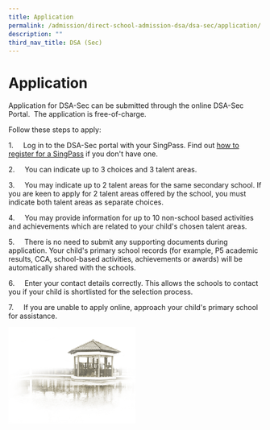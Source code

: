 ```yaml
---
title: Application
permalink: /admission/direct-school-admission-dsa/dsa-sec/application/
description: ""
third_nav_title: DSA (Sec)
---
```

# **Application**

Application for DSA-Sec can be submitted through the online DSA-Sec Portal.&nbsp; The application is free-of-charge.  

Follow these steps to apply:

1.&nbsp;&nbsp;&nbsp;&nbsp;&nbsp;Log in to the DSA-Sec portal with your SingPass. Find out&nbsp;[how to register for a SingPass](https://www.singpass.gov.sg/singpass/common/supportmain)&nbsp;if you don't have one.

2.&nbsp;&nbsp;&nbsp;&nbsp;&nbsp;You can indicate up to 3 choices and 3 talent areas.

3.&nbsp;&nbsp;&nbsp;&nbsp;&nbsp;You may indicate up to 2 talent areas for the same secondary school. If you are keen to apply for 2 talent areas offered by the school, you must indicate both talent areas as separate choices.

4.&nbsp;&nbsp;&nbsp;&nbsp;&nbsp;You may provide information for up to 10 non-school based activities and achievements which are related to your child's chosen talent areas.

5.&nbsp;&nbsp;&nbsp;&nbsp;&nbsp;There is no need to submit any supporting documents during application. Your child's primary school records (for example, P5 academic results, CCA, school-based activities, achievements or awards) will be automatically shared with the schools.

6.&nbsp;&nbsp;&nbsp;&nbsp;&nbsp;Enter your contact details correctly. This allows the schools to contact you if your child is shortlisted for the selection process.

7.&nbsp; &nbsp; &nbsp;If you are unable to apply online, approach your child's primary school for assistance.

<img src="/images/pavilion.png" style="width:50%">